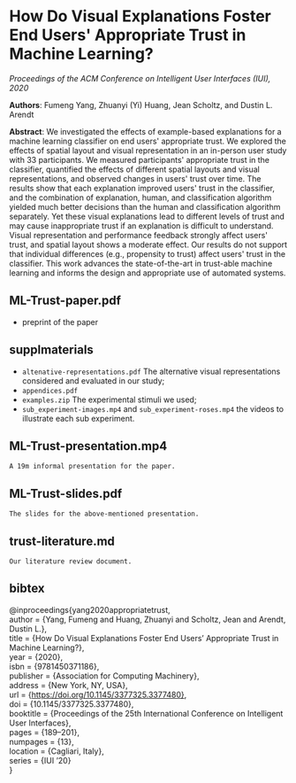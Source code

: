 # How Do Visual Explanations Foster End Users' Appropriate Trust in Machine Learning?

_Proceedings of the ACM Conference on Intelligent User Interfaces (IUI), 2020_

**Authors**: Fumeng Yang, Zhuanyi (Yi) Huang, Jean Scholtz, and Dustin L. Arendt

**Abstract**:  We investigated the effects of example-based explanations for a machine learning classifier on end users' appropriate trust. 
    We explored the effects of spatial layout and visual representation in an in-person user study with 33 participants. 
    We measured participants' appropriate trust in the classifier, quantified the effects of different spatial layouts and visual representations, and observed changes in users' trust over time. 
    The results show that each explanation improved users' trust in the classifier, and the combination of explanation, human, and classification algorithm yielded much better decisions than the human and classification algorithm separately. 
    Yet these visual explanations lead to different levels of trust and may cause inappropriate trust if an explanation is difficult to understand. 
    Visual representation and performance feedback strongly affect users' trust, and spatial layout shows a moderate effect. 
    Our results do not support that individual differences (e.g., propensity to trust) affect users' trust in the classifier. 
    This work advances the state-of-the-art in trust-able machine learning and informs the design and appropriate use of automated systems.</p>

## ML-Trust-paper.pdf
   - preprint of the paper
  
## supplmaterials
   - `altenative-representations.pdf` The alternative visual representations considered and evaluated in our study;
   - `appendices.pdf`
   - `examples.zip` The experimental stimuli we used;
   - `sub_experiment-images.mp4` and  `sub_experiment-roses.mp4` the videos to illustrate each sub experiment.

## ML-Trust-presentation.mp4 
    A 19m informal presentation for the paper.

## ML-Trust-slides.pdf
    The slides for the above-mentioned presentation.

## trust-literature.md
    Our literature review document.
    
## bibtex

@inproceedings{yang2020appropriatetrust,    
author = {Yang, Fumeng and Huang, Zhuanyi and Scholtz, Jean and Arendt, Dustin L.},   
title = {How Do Visual Explanations Foster End Users’ Appropriate Trust in Machine Learning?},   
year = {2020},    
isbn = {9781450371186},   
publisher = {Association for Computing Machinery},   
address = {New York, NY, USA},   
url = {https://doi.org/10.1145/3377325.3377480},    
doi = {10.1145/3377325.3377480},      
booktitle = {Proceedings of the 25th International Conference on Intelligent User Interfaces},  
pages = {189–201},   
numpages = {13},   
location = {Cagliari, Italy},   
series = {IUI ’20}  
}

